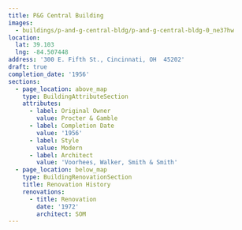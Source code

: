 ```yaml
---
title: P&G Central Building
images:
  - buildings/p-and-g-central-bldg/p-and-g-central-bldg-0_ne37hw
location:
  lat: 39.103
  lng: -84.507448
address: '300 E. Fifth St., Cincinnati, OH  45202'
draft: true
completion_date: '1956'
sections:
  - page_location: above_map
    type: BuildingAttributeSection
    attributes:
      - label: Original Owner
        value: Procter & Gamble
      - label: Completion Date
        value: '1956'
      - label: Style
        value: Modern
      - label: Architect
        value: 'Voorhees, Walker, Smith & Smith'
  - page_location: below_map
    type: BuildingRenovationSection
    title: Renovation History
    renovations:
      - title: Renovation
        date: '1972'
        architect: SOM
---
```


